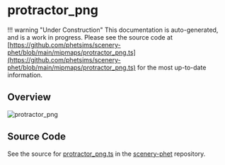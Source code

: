 # protractor_png

!!! warning "Under Construction"
    This documentation is auto-generated, and is a work in progress. Please see the source code at
    [https://github.com/phetsims/scenery-phet/blob/main/mipmaps/protractor_png.ts](https://github.com/phetsims/scenery-phet/blob/main/mipmaps/protractor_png.ts) for the most up-to-date information.

## Overview



<img id="doc-image" alt="protractor_png">
<script type="module">
import { protractor_png } from '/lib/scenerystack.esm.min.js';

if ( protractor_png instanceof HTMLImageElement ) {
  document.querySelector( '#doc-image' ).src = protractor_png.src;
}
else if ( Array.isArray( protractor_png ) ) {
  document.querySelector( '#doc-image' ).src = protractor_png[ 0 ].url;
}
</script>




## Source Code

See the source for [protractor_png.ts](https://github.com/phetsims/scenery-phet/blob/main/mipmaps/protractor_png.ts) in the [scenery-phet](https://github.com/phetsims/scenery-phet) repository.
